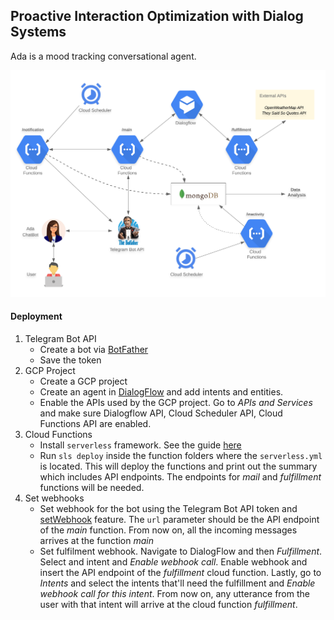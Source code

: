 ## Proactive Interaction Optimization with Dialog Systems


Ada is a mood tracking conversational agent. 

![Ada](infra.png)

#### Deployment

1. Telegram Bot API
    - Create a bot via [BotFather](https://core.telegram.org/bots#6-botfather)
    - Save the token 
2. GCP Project
    - Create a GCP project
    - Create an agent in [DialogFlow](https://cloud.google.com/dialogflow/docs/quick/build-agent) and add intents and entities. 
    - Enable the APIs used by the GCP project. Go to _APIs and Services_ and make sure Dialogflow API, Cloud Scheduler API, Cloud Functions API are enabled. 
3. Cloud Functions
    - Install `serverless` framework. See the guide [here](https://www.serverless.com/framework/docs/getting-started/)
    - Run `sls deploy` inside the function folders where the `serverless.yml` is located. This will deploy the functions and print out the summary which includes API endpoints. The endpoints for _mail_ and _fulfillment_ functions will be needed. 
4. Set webhooks
    - Set webhook for the bot using the Telegram Bot API token and [setWebhook](https://core.telegram.org/bots/api#setwebhook) feature. The `url` parameter should be the API endpoint of the _main_ function. From now on, all the incoming messages arrives at the function _main_
    - Set fulfilment webhook. Navigate to DialogFlow and then _Fulfillment_. Select and intent and _Enable webhook call_. Enable webhook and insert the API endpoint of the _fulfillment_ cloud function. Lastly, go to _Intents_ and select the intents that'll need the fulfillment and _Enable webhook call for this intent_. From now on, any utterance from the user with that intent will arrive at the cloud function _fulfillment_. 

